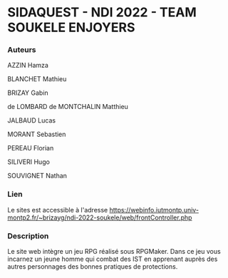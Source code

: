 # SIDAQUEST - NDI 2022 - TEAM SOUKELE ENJOYERS



### Auteurs

AZZIN Hamza

BLANCHET Mathieu

BRIZAY Gabin

de LOMBARD de MONTCHALIN Matthieu

JALBAUD Lucas

MORANT Sebastien

PEREAU Florian

SILIVERI Hugo

SOUVIGNET Nathan


### Lien

Le sites est accessible à l'adresse
https://webinfo.iutmontp.univ-montp2.fr/~brizayg/ndi-2022-soukele/web/frontController.php

### Description

Le site web intègre un jeu RPG réalisé sous RPGMaker. Dans ce jeu vous incarnez un jeune homme qui combat des IST en apprenant auprès des autres personnages des bonnes pratiques de protections.
